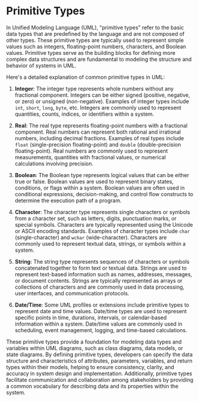 # Primitive Types

In Unified Modeling Language (UML), "primitive types" refer to the basic data types that are predefined by the language and are not composed of other types. These primitive types are typically used to represent simple values such as integers, floating-point numbers, characters, and Boolean values. Primitive types serve as the building blocks for defining more complex data structures and are fundamental to modeling the structure and behavior of systems in UML.

Here's a detailed explanation of common primitive types in UML:

1. **Integer**: The integer type represents whole numbers without any fractional component. Integers can be either signed (positive, negative, or zero) or unsigned (non-negative). Examples of integer types include `int`, `short`, `long`, `byte`, etc. Integers are commonly used to represent quantities, counts, indices, or identifiers within a system.

2. **Real**: The real type represents floating-point numbers with a fractional component. Real numbers can represent both rational and irrational numbers, including decimal fractions. Examples of real types include `float` (single-precision floating-point) and `double` (double-precision floating-point). Real numbers are commonly used to represent measurements, quantities with fractional values, or numerical calculations involving precision.

3. **Boolean**: The Boolean type represents logical values that can be either true or false. Boolean values are used to represent binary states, conditions, or flags within a system. Boolean values are often used in conditional expressions, decision-making, and control flow constructs to determine the execution path of a program.

4. **Character**: The character type represents single characters or symbols from a character set, such as letters, digits, punctuation marks, or special symbols. Characters are typically represented using the Unicode or ASCII encoding standards. Examples of character types include `char` (single-character) and `wchar` (wide-character). Characters are commonly used to represent textual data, strings, or symbols within a system.

5. **String**: The string type represents sequences of characters or symbols concatenated together to form text or textual data. Strings are used to represent text-based information such as names, addresses, messages, or document contents. Strings are typically represented as arrays or collections of characters and are commonly used in data processing, user interfaces, and communication protocols.

6. **Date/Time**: Some UML profiles or extensions include primitive types to represent date and time values. Date/time types are used to represent specific points in time, durations, intervals, or calendar-based information within a system. Date/time values are commonly used in scheduling, event management, logging, and time-based calculations.

These primitive types provide a foundation for modeling data types and variables within UML diagrams, such as class diagrams, data models, or state diagrams. By defining primitive types, developers can specify the data structure and characteristics of attributes, parameters, variables, and return types within their models, helping to ensure consistency, clarity, and accuracy in system design and implementation. Additionally, primitive types facilitate communication and collaboration among stakeholders by providing a common vocabulary for describing data and its properties within the system.
